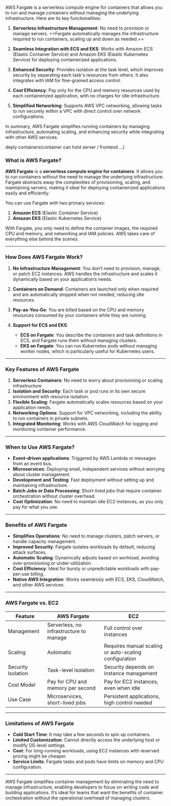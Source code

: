 AWS Fargate is a serverless compute engine for containers that allows you to run and manage containers without managing the underlying infrastructure. Here are its key functionalities:

1. **Serverless Infrastructure Management**: No need to provision or manage servers. ==Fargate automatically manages the infrastructure required to run containers, scaling up and down as needed.==

2. **Seamless Integration with ECS and EKS**: Works with Amazon ECS (Elastic Container Service) and Amazon EKS (Elastic Kubernetes Service) for deploying containerized applications.

4. **Enhanced Security**: Provides isolation at the task level, which improves security by separating each task's resources from others. It also integrates with IAM for fine-grained access control.

5. **Cost Efficiency**: Pay only for the CPU and memory resources used by each containerized application, with no charges for idle infrastructure.

6. **Simplified Networking**: Supports AWS VPC networking, allowing tasks to run securely within a VPC with direct control over network configurations.

In summary, AWS Fargate simplifies running containers by managing infrastructure, automating scaling, and enhancing security while integrating with other AWS services.


deply containers(container can hold server / frontend ...)

### What is AWS Fargate?

**AWS Fargate** is a **serverless compute engine for containers**. It allows you to run containers without the need to manage the underlying infrastructure. Fargate abstracts away the complexities of provisioning, scaling, and maintaining servers, making it ideal for deploying containerized applications easily and efficiently.

You can use Fargate with two primary services:
1. **Amazon ECS** (Elastic Container Service)
2. **Amazon EKS** (Elastic Kubernetes Service)

With Fargate, you only need to define the container images, the required CPU and memory, and networking and IAM policies. AWS takes care of everything else behind the scenes.

---

### How Does AWS Fargate Work?

1. **No Infrastructure Management**: You don’t need to provision, manage, or patch EC2 instances. AWS handles the infrastructure and scales it dynamically based on your application’s needs.

2. **Containers on Demand**: Containers are launched only when required and are automatically stopped when not needed, reducing idle resources.

3. **Pay-as-You-Go**: You are billed based on the CPU and memory resources consumed by your containers while they are running.

4. **Support for ECS and EKS**:
   - **ECS on Fargate**: You describe the containers and task definitions in ECS, and Fargate runs them without managing clusters.
   - **EKS on Fargate**: You can run Kubernetes pods without managing worker nodes, which is particularly useful for Kubernetes users.

---

### Key Features of AWS Fargate

1. **Serverless Containers**: No need to worry about provisioning or scaling infrastructure.
2. **Isolation and Security**: Each task or pod runs in its own secure environment with resource isolation.
3. **Flexible Scaling**: Fargate automatically scales resources based on your application needs.
4. **Networking Options**: Support for VPC networking, including the ability to run containers in private subnets.
5. **Integrated Monitoring**: Works with AWS CloudWatch for logging and monitoring container performance.

---

### When to Use AWS Fargate?

- **Event-driven applications**: Triggered by AWS Lambda or messages from an event bus.
- **Microservices**: Deploying small, independent services without worrying about cluster management.
- **Development and Testing**: Fast deployment without setting up and maintaining infrastructure.
- **Batch Jobs or Data Processing**: Short-lived jobs that require container orchestration without cluster overhead.
- **Cost Optimization**: No need to maintain idle EC2 instances, as you only pay for what you use.

---

### Benefits of AWS Fargate

- **Simplifies Operations**: No need to manage clusters, patch servers, or handle capacity management.
- **Improved Security**: Fargate isolates workloads by default, reducing attack surfaces.
- **Automatic Scaling**: Dynamically adjusts based on workload, avoiding over-provisioning or under-utilization.
- **Cost Efficiency**: Ideal for bursty or unpredictable workloads with pay-per-use billing.
- **Native AWS Integration**: Works seamlessly with ECS, EKS, CloudWatch, and other AWS services.

---

### AWS Fargate vs. EC2

| **Feature**         | **AWS Fargate**                     | **EC2**                         |
|---------------------|-------------------------------------|---------------------------------|
| Management          | Serverless, no infrastructure to manage | Full control over instances   |
| Scaling             | Automatic                          | Requires manual scaling or auto-scaling configuration |
| Security Isolation  | Task-level isolation               | Security depends on instance management |
| Cost Model          | Pay for CPU and memory per second  | Pay for EC2 instances, even when idle |
| Use Case            | Microservices, short-lived jobs    | Persistent applications, high control needed |

---

### Limitations of AWS Fargate

- **Cold Start Time**: It may take a few seconds to spin up containers.
- **Limited Customization**: Cannot directly access the underlying host or modify OS-level settings.
- **Cost**: For long-running workloads, using EC2 instances with reserved pricing might be cheaper.
- **Service Limits**: Fargate tasks and pods have limits on memory and CPU configuration.

---

AWS Fargate simplifies container management by eliminating the need to manage infrastructure, enabling developers to focus on writing code and building applications. It’s ideal for teams that want the benefits of container orchestration without the operational overhead of managing clusters.